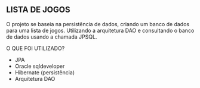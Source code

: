 LISTA DE JOGOS
-

O projeto se baseia na persistência de dados, criando um banco de dados para uma lista de jogos.
Utilizando a arquitetura DAO e consultando o banco de dados usando a chamada JPSQL.

O QUE FOI UTILIZADO?
- JPA
- Oracle sqldeveloper
- Hibernate (persistência)
- Arquitetura DAO
